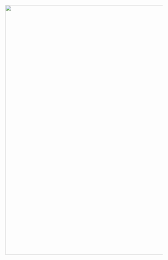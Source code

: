 <html
  <p align="center">
    <img src="https://66.media.tumblr.com/53303383049943a188e4af9de37ea307/b0d88e5dc0eddbdc-e4/s1280x1920/041685d584582aa4f136efab781ea89079f11ef4.png" width="800">
  </p>
</html>
